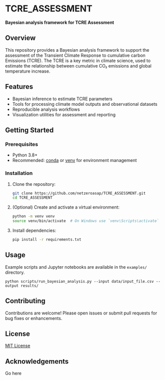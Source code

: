 # TCRE_ASSESSMENT

**Bayesian analysis framework for TCRE Assessment**

## Overview

This repository provides a Bayesian analysis framework to support the assessment of the Transient Climate Response to cumulative carbon Emissions (TCRE). The TCRE is a key metric in climate science, used to estimate the relationship between cumulative CO₂ emissions and global temperature increase.

## Features

- Bayesian inference to estimate TCRE parameters
- Tools for processing climate model outputs and observational datasets
- Reproducible analysis workflows
- Visualization utilities for assessment and reporting

## Getting Started

### Prerequisites

- Python 3.8+
- Recommended: [conda](https://docs.conda.io/) or [venv](https://docs.python.org/3/library/venv.html) for environment management

### Installation

1. Clone the repository:
    ```sh
    git clone https://github.com/netzeroasap/TCRE_ASSESSMENT.git
    cd TCRE_ASSESSMENT
    ```
2. (Optional) Create and activate a virtual environment:
    ```sh
    python -m venv venv
    source venv/bin/activate  # On Windows use `venv\Scripts\activate`
    ```
3. Install dependencies:
    ```sh
    pip install -r requirements.txt
    ```

## Usage

Example scripts and Jupyter notebooks are available in the `examples/` directory.

```
python scripts/run_bayesian_analysis.py --input data/input_file.csv --output results/
```

## Contributing

Contributions are welcome! Please open issues or submit pull requests for bug fixes or enhancements.

## License

[MIT License](LICENSE)

## Acknowledgements

Go here
